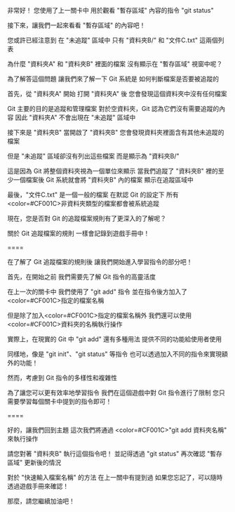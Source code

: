 非常好！
您使用了上一關卡中
用於觀看 "暫存區域" 內容的指令 "git status"

接下來，讓我們一起來看看 "暫存區域" 的內容吧！

您或許已經注意到
在 "未追蹤" 區域中
只有 "資料夾B/" 和 "文件C.txt" 這兩個列表

為什麼 "資料夾A" 和 "資料夾B" 裡面的檔案
沒有顯示在 "暫存區域" 視窗中呢？

為了解答這個問題
讓我們來了解一下 Git 系統是
如何判斷檔案是否要被追蹤的

首先，從 "資料夾A" 開始
打開 "資料夾A" 後
您會發現這個資料夾中沒有任何檔案

Git 主要的目的是追蹤和管理檔案
對於空資料夾，Git 認為它們沒有需要追蹤的內容
因此 "資料夾A" 不會出現在 "未追蹤" 區域中

接下來是 "資料夾B"
當開啟了 "資料夾B"
您會發現資料夾裡面含有其他未追蹤的檔案

但是 "未追蹤" 區域卻沒有列出這些檔案
而是顯示為 "資料夾B/"

這是因為 Git 將整個資料夾視為一個單位來顯示
當我們追蹤了 "資料夾B" 裡的至少一個檔案後
Git 系統就會將 "資料夾B" 內的檔案
顯示在追蹤區域中

最後，"文件C.txt" 是一個一般的檔案
在默認 Git 的設定下
所有<color=#CF001C>非資料夾類型</color>的檔案都會被系統追蹤

現在，您是否對 Git 的追蹤檔案規則有了更深入的了解呢？

關於 Git 追蹤檔案的規則
一樣會記錄到遊戲手冊中！

====

在了解了 Git 追蹤檔案的規則後
讓我們開始進入學習指令的部分吧！

首先，在開始之前
我們需要先了解 Git 指令的高靈活度

在上一次的關卡中
我們使用了 "git add" 指令
並在指令後方加入了<color=#CF001C>指定的檔案名稱</color>

但是除了加入<color=#CF001C>指定的檔案名稱</color>外
我們還可以使用<color=#CF001C>資料夾的名稱</color>執行操作

實際上，在現實的 Git 中
"git add" 還有多種用法
提供不同的功能給使用者使用

同樣地，像是 "git init"、"git status" 等指令
也可以透過加入不同的指令來實現額外的功能！

然而，考慮到 Git 指令的多樣性和複雜性

為了讓您可以更有效率地學習指令
我們在這個遊戲中對 Git 指令進行了限制
您只需要學習每個關卡中提到的指令即可！

====

好的，讓我們回到主題
這次我們將通過 <color=#CF001C>"git add 資料夾名稱"</color> 來執行操作

請您對著 "資料夾B" 執行這個指令吧！
並記得透過 "git status" 
再次確認 "暫存區域" 更新後的情況

對於 "快速輸入檔案名稱" 的方法
在上一關中有提到過
如果您忘記了，可以隨時透過遊戲手冊來確認！

那麼，請您繼續加油吧！
